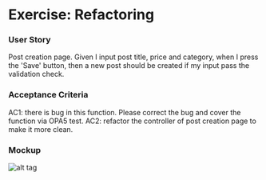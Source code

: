 # Exercise: Refactoring

### User Story
Post creation page. 
Given I input post title, price and category, when I press the 'Save' button, then a new post should be created if my input pass the validation check.

### Acceptance Criteria
AC1: there is bug in this function. Please correct the bug and cover the function via OPA5 test.
AC2: refactor the controller of post creation page to make it more clean.

### Mockup
![alt tag](https://github.com/letilvy/ui5-ase-demo/blob/refactoring/mockup/post-create.png)

